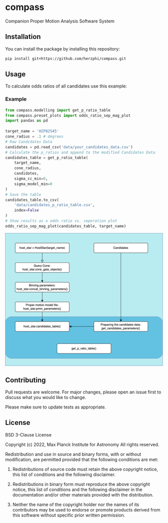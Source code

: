 # compass
Companion Proper Motion Analysis Software System

## Installation

You can install the package by installing this repository:

```bash
pip install git+https://github.com/herzphi/compass.git
```

## Usage
To calculate odds ratios of all candidates use this example:
### Example
```python
from compass.modelling import get_p_ratio_table
from compass.preset_plots import odds_ratio_sep_mag_plot
import pandas as pd

target_name = 'HIP82545'
cone_radius = .1 # degrees
# Raw Candidates Data
candidates = pd.read_csv('data/your_candidates_data.csv')
# Calculate the p_ratios and append to the modified Candidates Data
candidates_table = get_p_ratio_table(
    target_name, 
    cone_radius, 
    candidates, 
    sigma_cc_min=0,
    sigma_model_min=0
)
# Save the table
candidates_table.to_csv(
    'data/candidates_p_ratio_table.csv', 
    index=False
)
# Show results as a odds ratio vs. seperation plot
odds_ratio_sep_mag_plot(candidates_table, target_name)
```
![Flow Diagram](diagram.png)
## Contributing

Pull requests are welcome. For major changes, please open an issue first
to discuss what you would like to change.

Please make sure to update tests as appropriate.

## License

BSD 3-Clause License

Copyright (c) 2022,  Max Planck Institute for Astronomy
All rights reserved.

Redistribution and use in source and binary forms, with or without
modification, are permitted provided that the following conditions are met:

1. Redistributions of source code must retain the above copyright notice, this
   list of conditions and the following disclaimer.

2. Redistributions in binary form must reproduce the above copyright notice,
   this list of conditions and the following disclaimer in the documentation
   and/or other materials provided with the distribution.

3. Neither the name of the copyright holder nor the names of its
   contributors may be used to endorse or promote products derived from
   this software without specific prior written permission.
